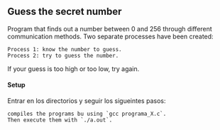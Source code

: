 ## Guess the secret number

Program that finds out a number between 0 and 256 through different communication methods. Two separate processes have been created:
```
Process 1: know the number to guess.
Process 2: try to guess the number.
```
If your guess is too high or too low, try again.
 
#### Setup

Entrar en los directorios y seguir los sigueintes pasos:

```
compiles the programs bu using `gcc programa_X.c`.
Then execute them with `./a.out`.
```

